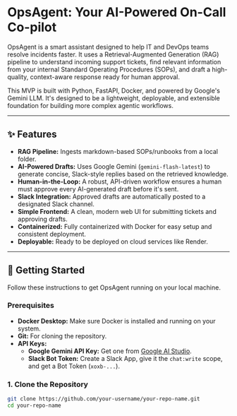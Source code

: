 # OpsAgent: Your AI-Powered On-Call Co-pilot

OpsAgent is a smart assistant designed to help IT and DevOps teams resolve incidents faster. It uses a Retrieval-Augmented Generation (RAG) pipeline to understand incoming support tickets, find relevant information from your internal Standard Operating Procedures (SOPs), and draft a high-quality, context-aware response ready for human approval.

This MVP is built with Python, FastAPI, Docker, and powered by Google's Gemini LLM. It's designed to be a lightweight, deployable, and extensible foundation for building more complex agentic workflows.

<!-- ![OpsAgent Demo GIF](https://your-image-url-here.com/demo.gif)
*(Recommendation: Record a short GIF of your web UI in action and replace the URL above!)* -->

---

## ✨ Features

-   **RAG Pipeline:** Ingests markdown-based SOPs/runbooks from a local folder.
-   **AI-Powered Drafts:** Uses Google Gemini (`gemini-flash-latest`) to generate concise, Slack-style replies based on the retrieved knowledge.
-   **Human-in-the-Loop:** A robust, API-driven workflow ensures a human must approve every AI-generated draft before it's sent.
-   **Slack Integration:** Approved drafts are automatically posted to a designated Slack channel.
-   **Simple Frontend:** A clean, modern web UI for submitting tickets and approving drafts.
-   **Containerized:** Fully containerized with Docker for easy setup and consistent deployment.
-   **Deployable:** Ready to be deployed on cloud services like Render.

---

## 🚀 Getting Started

Follow these instructions to get OpsAgent running on your local machine.

### Prerequisites

-   **Docker Desktop:** Make sure Docker is installed and running on your system.
-   **Git:** For cloning the repository.
-   **API Keys:**
    -   **Google Gemini API Key:** Get one from [Google AI Studio](https://aistudio.google.com/app/apikey).
    -   **Slack Bot Token:** Create a Slack App, give it the `chat:write` scope, and get a Bot Token (`xoxb-...`).

### 1. Clone the Repository

```bash
git clone https://github.com/your-username/your-repo-name.git
cd your-repo-name